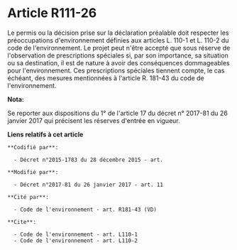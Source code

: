 # Article R111-26

Le permis ou la décision prise sur la déclaration préalable doit respecter les préoccupations d'environnement définies aux
articles L. 110-1 et L. 110-2 du code de l'environnement. Le projet peut n'être accepté que sous réserve de l'observation de
prescriptions spéciales si, par son importance, sa situation ou sa destination, il est de nature à avoir des conséquences
dommageables pour l'environnement. Ces prescriptions spéciales tiennent compte, le cas échéant, des mesures mentionnées à
l'article R. 181-43 du code de l'environnement.

**Nota:**

Se reporter aux dispositions du 1° de l'article 17 du décret n° 2017-81 du 26 janvier 2017 qui précisent les réserves
d'entrée en vigueur.

**Liens relatifs à cet article**

	**Codifié par**:

	  - Décret n°2015-1783 du 28 décembre 2015 - art.

	**Modifié par**:

	  - Décret n°2017-81 du 26 janvier 2017 - art. 11

	**Cité par**:

	  - Code de l'environnement - art. R181-43 (VD)

	**Cite**:

	  - Code de l'environnement - art. L110-1
	  - Code de l'environnement - art. L110-2
